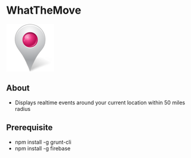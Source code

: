 # WhatTheMove
![Alt text](/app/img/pin.png?raw=true "what's the move")

## About

* Displays realtime events around your current location within 50 miles radius

## Prerequisite
* npm install -g grunt-cli 
* npm install -g firebase 
